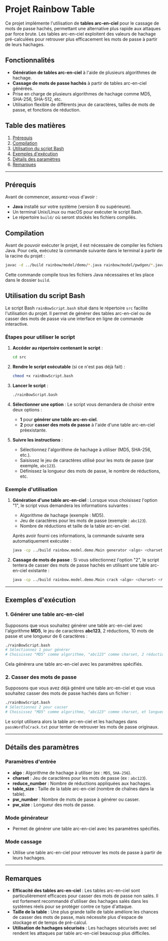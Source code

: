 # Projet Rainbow Table

Ce projet implémente l'utilisation de **tables arc-en-ciel** pour le cassage de mots de passe hachés, permettant une alternative plus rapide aux attaques par force brute. Les tables arc-en-ciel exploitent des valeurs de hachage pré-calculées pour retrouver plus efficacement les mots de passe à partir de leurs hachages.

## Fonctionnalités

- **Génération de tables arc-en-ciel** à l'aide de plusieurs algorithmes de hachage.
- **Cassage de mots de passe hachés** à partir de tables arc-en-ciel générées.
- Prise en charge de plusieurs algorithmes de hachage comme MD5, SHA-256, SHA-512, etc.
- Utilisation flexible de différents jeux de caractères, tailles de mots de passe, et fonctions de réduction.

## Table des matières
1. [Prérequis](#prérequis)
2. [Compilation](#compilation)
3. [Utilisation du script Bash](#utilisation-du-script-bash)
4. [Exemples d'exécution](#exemples-dexécution)
5. [Détails des paramètres](#détails-des-paramètres)
6. [Remarques](#remarques)

---

## Prérequis

Avant de commencer, assurez-vous d'avoir :
- **Java** installé sur votre système (version 8 ou supérieure).
- Un terminal Unix/Linux ou macOS pour exécuter le script Bash.
- Le répertoire `build/` où seront stockés les fichiers compilés.

## Compilation

Avant de pouvoir exécuter le projet, il est nécessaire de compiler les fichiers Java. Pour cela, exécutez la commande suivante dans le terminal à partir de la racine du projet :

```bash
javac -d ../build rainbow/model/demo/*.java rainbow/model/pwdgen/*.java rainbow/model/utils/*.java rainbow/model/hashing/*.java rainbow/model/table/*.java rainbow/model/reduction/*.java
```

Cette commande compile tous les fichiers Java nécessaires et les place dans le dossier `build`.

## Utilisation du script Bash

Le script Bash `rainBowScript.bash` situé dans le répertoire `src` facilite l'utilisation du projet. Il permet de générer des tables arc-en-ciel ou de casser des mots de passe via une interface en ligne de commande interactive.

### Étapes pour utiliser le script

1. **Accéder au répertoire contenant le script** :
   ```bash
   cd src
   ```

2. **Rendre le script exécutable** (si ce n'est pas déjà fait) :
   ```bash
   chmod +x rainBowScript.bash
   ```

3. **Lancer le script** :
   ```bash
   ./rainBowScript.bash
   ```

4. **Sélectionner une option** :
   Le script vous demandera de choisir entre deux options :
   - **1** pour **générer une table arc-en-ciel**.
   - **2** pour **casser des mots de passe** à l'aide d'une table arc-en-ciel préexistante.

5. **Suivre les instructions** :
   - Sélectionnez l'algorithme de hachage à utiliser (MD5, SHA-256, etc.).
   - Saisissez le jeu de caractères utilisé pour les mots de passe (par exemple, `abc123`).
   - Définissez la longueur des mots de passe, le nombre de réductions, etc.

### Exemple d'utilisation

1. **Génération d'une table arc-en-ciel** :
   Lorsque vous choisissez l'option "1", le script vous demandera les informations suivantes :
   - Algorithme de hachage (exemple : MD5).
   - Jeu de caractères pour les mots de passe (exemple : `abc123`).
   - Nombre de réductions et taille de la table arc-en-ciel.

   Après avoir fourni ces informations, la commande suivante sera automatiquement exécutée :
   ```bash
   java -cp ../build rainbow.model.demo.Main generator <algo> <charset> <reduce_number> <table_size> <pw_number> <pw_size>
   ```

2. **Cassage de mots de passe** :
   Si vous sélectionnez l'option "2", le script tentera de casser des mots de passe hachés en utilisant une table arc-en-ciel existante :
   ```bash
   java -cp ../build rainbow.model.demo.Main crack <algo> <charset> <reduce_number> ./DataBase/RainBowTable.txt ./DataBase/passWordToCrack.txt <pw_size>
   ```

---

## Exemples d'exécution

### 1. Générer une table arc-en-ciel

Supposons que vous souhaitez générer une table arc-en-ciel avec l'algorithme **MD5**, le jeu de caractères **abc123**, 2 réductions, 10 mots de passe et une longueur de 6 caractères :

```bash
./rainBowScript.bash
# Sélectionnez 1 pour générer
# Choisissez "MD5" comme algorithme, "abc123" comme charset, 2 réductions, 10 mots de passe, et longueur 6
```

Cela générera une table arc-en-ciel avec les paramètres spécifiés.

### 2. Casser des mots de passe

Supposons que vous avez déjà généré une table arc-en-ciel et que vous souhaitez casser des mots de passe hachés dans un fichier :

```bash
./rainBowScript.bash
# Sélectionnez 2 pour casser
# Choisissez "MD5" comme algorithme, "abc123" comme charset, et longueur 6
```

Le script utilisera alors la table arc-en-ciel et les hachages dans `passWordToCrack.txt` pour tenter de retrouver les mots de passe originaux.

---

## Détails des paramètres

### Paramètres d'entrée
- **algo** : Algorithme de hachage à utiliser (ex : `MD5`, `SHA-256`).
- **charset** : Jeu de caractères pour les mots de passe (ex : `abc123`).
- **reduce_number** : Nombre de réductions appliquées aux hachages.
- **table_size** : Taille de la table arc-en-ciel (nombre de chaînes dans la table).
- **pw_number** : Nombre de mots de passe à générer ou casser.
- **pw_size** : Longueur des mots de passe.

### Mode générateur
- Permet de générer une table arc-en-ciel avec les paramètres spécifiés.

### Mode cassage
- Utilise une table arc-en-ciel pour retrouver les mots de passe à partir de leurs hachages.

---

## Remarques

- **Efficacité des tables arc-en-ciel** : Les tables arc-en-ciel sont particulièrement efficaces pour casser des mots de passe non salés. Il est fortement recommandé d'utiliser des hachages salés dans les systèmes réels pour se protéger contre ce type d'attaque.
- **Taille de la table** : Une plus grande taille de table améliore les chances de casser des mots de passe, mais nécessite plus d'espace de stockage et de temps de pré-calcul.
- **Utilisation de hachages sécurisés** : Les hachages sécurisés avec sel rendent les attaques par table arc-en-ciel beaucoup plus difficiles.



